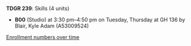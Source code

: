 **TDGR 239**: Skills (4 units)

- **B00** (Studio) at 3:30 pm–4:50 pm on Tuesday, Thursday at GH 136 by Blair, Kyle Adam (A53009524)

[Enrollment numbers over time](./TDGR239.tsv)
